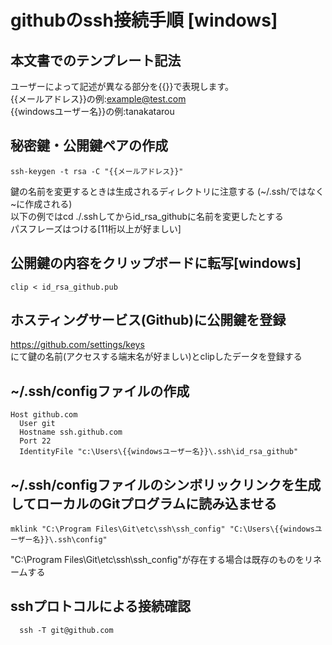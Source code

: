 # githubのssh接続手順 [windows]
## 本文書でのテンプレート記法
  ユーザーによって記述が異なる部分を{{}}で表現します。  
  {{メールアドレス}}の例:example@test.com  
  {{windowsユーザー名}}の例:tanakatarou

## 秘密鍵・公開鍵ペアの作成

```console
ssh-keygen -t rsa -C "{{メールアドレス}}"  
```

鍵の名前を変更するときは生成されるディレクトリに注意する (~/.ssh/ではなく\~に作成される)  
以下の例ではcd ./.sshしてからid_rsa_githubに名前を変更したとする  
パスフレーズはつける[11桁以上が好ましい]

## 公開鍵の内容をクリップボードに転写[windows]

```console
clip < id_rsa_github.pub
```
## ホスティングサービス(Github)に公開鍵を登録
  https://github.com/settings/keys  
  にて鍵の名前(アクセスする端末名が好ましい)とclipしたデータを登録する

## ~/.ssh/configファイルの作成

```config:~/.ssh/config
Host github.com  
  User git  
  Hostname ssh.github.com  
  Port 22  
  IdentityFile "c:\Users\{{windowsユーザー名}}\.ssh\id_rsa_github"  
```

## ~/.ssh/configファイルのシンボリックリンクを生成してローカルのGitプログラムに読み込ませる
```console
mklink "C:\Program Files\Git\etc\ssh\ssh_config" "C:\Users\{{windowsユーザー名}}\.ssh\config"  
```
"C:\Program Files\Git\etc\ssh\ssh_config"が存在する場合は既存のものをリネームする  

## sshプロトコルによる接続確認
```console
  ssh -T git@github.com
```

